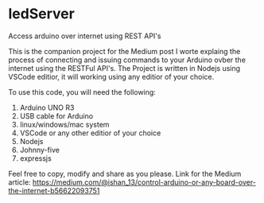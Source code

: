 # ledServer
Access arduino over internet using REST API's

This is the companion project for the Medium post I worte explaing the process of connecting and issuing commands to your Arduino ovber the internet using the RESTFul API's.
The Project is written in Nodejs using VSCode editior, it will working using any editior of your choice.

To use this code, you will need the following:
1. Arduino UNO R3
2. USB cable for Arduino
3. linux/windows/mac system
4. VSCode or any other editior of your choice
5. Nodejs
6. Johnny-five
7. expressjs

Feel free to copy, modify and share as you please.
Link for the Medium article:
https://medium.com/@ishan_13/control-arduino-or-any-board-over-the-internet-b56622093751
